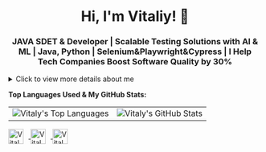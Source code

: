 <h1 align="center">Hi, I'm Vitaliy! 👋</h1>
<h3 align="center">JAVA SDET & Developer | Scalable Testing Solutions with AI & ML | Java, Python | Selenium&Playwright&Cypress | I Help Tech Companies Boost Software Quality by 30%</h3>

<details>
  <summary>Click to view more details about me</summary>
  <!--
  <p align="center"> 
    <img src="https://github-profile-trophy.vercel.app/?username=ponomarev-vitaly&theme=juicyfresh&no-frame=true&margin-w=20&margin-h=20" alt="ponomarev-vitaly" />
  </p>
  -->
  
  <p align="justify">I am a versatile Full-Stack Developer specializing as a Software Development Engineer in Test (SDET) with a growing focus on Java development. My commitment lies in crafting top-notch software solutions that exceed client expectations. Leveraging a comprehensive understanding of the software development lifecycle, I focus on rigorous testing and QA practices to ensure product excellence.</p>
  
  <p align="justify">Companies seeking a skilled Java developer will find in me a dedicated collaborator, capable of navigating complex projects with ease. With a robust skill set encompassing Java, Python, and JavaScript, along with mastery of frameworks such as Spring (including Spring Boot), Django, Flask, and React, I offer the versatility needed to tackle diverse challenges effectively. Furthermore, my expertise in Automated Testing using Selenium, Playwright, Cypress, and Appium ensures streamlined workflows and superior product quality.</p>
  
  <ul align="justify">
    <li>🔭 I’m currently working on expanding my knowledge in Java-related technologies, including Kafka, Hibernate, and cloud platforms like AWS and Google Cloud.</li>
    <li>🌱 I’m diving deep into Java, Kubernetes, and Spring to solidify my expertise and keep up-to-date with the latest technologies in backend and microservices development.</li>
    <li>👯 I am seeking to collaborate on Java-centric projects that will challenge me, inspire me, and allow me to work alongside the best in the industry.</li>
    <li>🤝 I am looking for partnerships that will enable me to contribute to cutting-edge Java applications, microservices architectures, and cloud-native solutions.</li>
  </ul>
  
  <h3 align="justify">Skills and Expertise:</h3>
  
  <p align="justify">
    <b>Programming Languages:</b> Java, Python, JS, TS, Go<br>
    <b>Databases:</b> MySQL, PostgreSQL, MongoDB (optimization of queries for high-load applications, designing schemas for dynamic data, development of caching systems)<br>
    <b>Frameworks and Tools:</b> Spring (including Spring Boot), Hibernate, Kafka, Flask, Django, React, Redux, TensorFlow, Keras, Scikit-Learn, Pandas, NumPy, Node.js, Flutter<br>
    <b>Testing Frameworks and Tools:</b> Selenium, Playwright, Cypress, Appium, JUnit, TestNG, Rest Assured, Selenide, Cucumber<br>
    <b>CI/CD & DevOps:</b> Jenkins, Docker, Kubernetes, Git, Terraform, Ansible, GitLab CI/CD, GitHub Actions<br>
    <b>Cloud Platforms:</b> AWS, Google Cloud, Azure<br>
    <b>Testing and QA:</b> Test Automation, Manual Testing, Agile, Scrum, Test Plans and Strategies, Test Execution and Reporting, Performance Testing, Security Testing, Accessibility Testing<br>
    <b>AI & Data Science:</b> Engaged with neural networks, create and optimize prompts for AI models, advocate for AI technology implementation, developing AI-powered APIs.<br>
    <b>Machine Learning:</b> Machine Learning Algorithms, Deep Learning, Natural Language Processing (NLP)<br>
    <b>Web3 Technologies:</b> Solidity, Rust, Web3.js, decentralized app development<br>
    <b>Project Management:</b> Skilled in project management within consulting environments, including team leadership and coordination, with over 10 years of experience in B2B sales, B2B marketing, sales project management, project sales, and agreements negotiation.<br>
  </p>
</details>
  
**Top Languages Used & My GitHub Stats:**

<table>
  <tr>
    <td><img src="https://github-readme-stats.vercel.app/api/top-langs/?username=ponomarev-vitaly&layout=compact&theme=dark" alt="Vitaly's Top Languages" /></td>
    <td><img src="https://github-readme-stats.vercel.app/api?username=ponomarev-vitaly&show_icons=true&count_private=true&include_all_commits=true&theme=dark" alt="Vitaly's GitHub Stats" /></td>
  </tr>
</table>

<p align="left">
  <a href="https://github.com/ponomarev-vitaly" target="_blank">
    <img align="center" src="https://img.icons8.com/color/48/000000/github--v1.png" alt="Vitaly's GitHub" height="30" width="30" style="margin-right: 10px;" />
  </a>
  <a href="https://www.linkedin.com/in/vitaliy-ponomarev" target="_blank">
    <img align="center" src="https://img.icons8.com/color/48/000000/linkedin-circled--v1.png" alt="Vitaly's LinkedIn" height="30" width="30" style="margin-right: 10px;" />
  </a>
  <a href="https://www.facebook.com/vitaliyponomarev3126" target="_blank">
    <img align="center" src="https://img.icons8.com/color/48/000000/facebook-new--v2.png" alt="Vitaly's Facebook" height="30" width="30" style="margin-right: 10px;" />
  </a>
  
</p>
